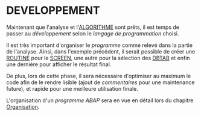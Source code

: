 # **DEVELOPPEMENT**

Maintenant que l'analyse et l'[ALGORITHME](03_Algorithme.md) sont prêts, il est temps de passer au _développement_ selon le _langage de programmation_ choisi.

Il est très important d'organiser le _programme_ comme relevé dans la partie de l'analyse. Ainsi, dans l'exemple précédent, il serait possible de créer une [ROUTINE](../17_Organisation/01_Organisation_Finale.md) pour le [SCREEN](../15_Screen/README.md), une autre pour la sélection des [DBTAB](../09_Tables_DB/01_Tables.md) et enfin une dernière pour afficher le résultat final.

De plus, lors de cette phase, il sera nécessaire d'optimiser au maximum le code afin de le rendre lisible (ajout de _commentaires_ pour une maintenance future), et rapide pour une meilleure utilisation finale.

L'organisation d'un _programme ABAP_ sera en vue en détail lors du chapitre [Organisation](../17_Organisation/README.md).
